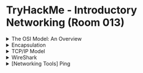 #  TryHackMe - Introductory Networking (Room 013)

<details><summary>The OSI Model: An Overview</summary>
<p>

![](/Introductory%20Networking/images/osi.png)

The OSI (Open Systems Interconnection) model is a standardized model which is used to demonstrate the theory behind networking

In practice, it is the more compact TCP/IP model that real-world networking is based off but the OSI model is easier to get an initial understanding from

The OSI model consists of seven layers:

* Application
* Presentation
* Session
* Transport
* Network
* Data Link
* Physical

## Layer 7 - Application

The application layer essentially provides networking options to programs running on a PC. It works almost exclusively with applications, providing an interface for them to use in order to transmit data. When data is given to the application layer, it is passed down into the presentation layer

## Layer 6 - Presentation

The presentation layer receives data from the application layer. This data tends to be in a format that the application understands but not necessarily in a standardized format that could be understood by the application layer in the __receiving computer__

The presentation layer translates the data into a standardized format, as well as handles __encryption, compression__ or other __transformations__ to the data. With this complete, the data is passed down to the session layer

## Layer 5 - Session

When the session layer receives the correctly formatted data from the presentation layer, it looks to see if it can set up a connection with the other computer across the network. If it cannot, it sends back an error and the process goes no further. If a session can be established, then it is the job of the session layer to maintain it, as well as co-operate with the session layer of the remote computer in order to synchronize communications

The session layer is particularly important as the session that it creates is unique to the communication in question. This is what allows you to make multiple requests to different endpoints simultaenously without all the data getting mixed up

When the session layer has successfully logged a connection between the host and remote comptuer, the data is passed down to the transport layer

## Layer 4 - Transport

The transport layer servers numerous important functions. Its first purpose is to choose the protocol over which the data is to be transmitted. The two most common protocols in the transport layer are TCP and UDP

With TCP, the transmission is connection-based which means that a connection between the computers is established and maintained for the duration of the request. This allows for a reliable transmission, as the connection can be used to ensure that the packets ALL get to the right place. A TCP connection allows the two computers to remain in constant communication to ensure that the data is sent at an acceptable speed, and that any lost data is re-sent

With UDP, the opposite is true. Packets of data are eseentially thrown at the receiving computer - if it cannot keep up then that's its problem

This means that TCP would usually be chosen for situations where accuracy is favoured over speed (file transfers, loading a webpage, etc...) and UDP would be used in situations where speed is more important (video streaming)

With a protocol selected, the transport layer then divides the transmission up into bite-sized pieces - over TCP they are called __segments__ and over UDP they are called __datagrams__ - which makes it easire to transmit the message successfully


## Layer 3 - Network

The network layer is responsible for locating the destination of your request. For example, the Internet is a huge network; when you want to request information from a webpage, it is the network layer that takes the IP address for the page and figures out the best route to take.

At this stage, we are working with what is referred to as __Logical Addressing__  which are still software controlled. Logical addresses are used to provide order to networks, categorizing them and allowing us to properly sort them

The most common form of logical addressing is the IPv4 format - 192.168.1.1 for example

## Layer 2 - Data Link

The data link layer focuses on the __physical addressing__ of the transmission. It receives a packet from the network layer and adds in the physical MAC address of the receiving endpoint. Inside every network enabled computer is a Network Interface Card (NIC) which comes with a unique MAC (Media Access Control) address to identify it

MAC addresses are set by the manufacturer and literally burnt into the card - they cannot be changed but can be __spoofed__. When information is sent across a network, it is the physical address that is used to identify where exactly to send the information

Additionally, it is the job of the data link layer to present the data in a format suitable for transmission

The data link layer also servers an important function when it receives data, as it checks the received information to make sure that it has not been corrupted during transmission, which would well happen when the data is transmitted by layer 1

## Layer 1

The physical layer is right down to the hardware. This is where the electrical pulses that make up data transfer over a network are sent and received. It is the job of the physical layer to convert the binary data of the transmission into signals and transmit them across the network, as well as receiving incoming signals and converting them back into binary data

</p>
</details>

<details><summary>Encapsulation</summary>
<p>

![](/Introductory%20Networking/images/internet.png)

As the data is passed down each layer of the model, more information containing details specific to the layer in question is added on to the start of the transmission

The header added by the Network layer would include things like the source and destination IP addresses, and the header added by the Transport layer would include (amongst other things) information specific to the protocol being used

The data link layer also adds a piece on at the end of the transmission, which is used to verify that the data has not been corrupted on transmission - also has the added bonus of increased security, as the data cannot be intercepted and tampered with without breaking the trailer

The whole process is referred to as __encapsulation__ - the process by which data can be sent from one computer to another

![](/Introductory%20Networking/images/encap.png)

Notice that the encapsulated data is given a different name at different steps of the process. In layers 7, 6 and 5, the data is simply referred to as __data__

In the transport layer, the encapsulated data is referred to as a __segment__ or a __datagram__ depending on whether TCP or UDP has been selected.

At the network layer, the data is referred to as __packets__. When the packets get passed down to the Data Link layer, it becomes a __frame__ and by the time it is transmitted across a network, the frame is broken down into __bits__

When the message is received by the second computer, it reverses the process - starting at the physical layer and working up until it reaches the application layer, by stripping off the added information as it goes - referred to as __de-encapsulation__

Computers all follow the same process of encapsulation to send data and de-encapsulation upon receiving it

The process of encapsulation and de-encapsulation are very important - they give us a standardised method for sending data. All transmissions will consistently follow the same methodology, allowing any network enabled device to send a request to any other reachable device

</p>
</details>

<details><summary>TCP/IP Model</summary>
<p>
	
![](/Introductory%20Networking/images/tcpip.png)

The TCP/IP model serves as the basis for real-world networking. It consists of only four layers - Application, Transport, Internet and Network Interface

The two models layers match up something like this

![](/Introductory%20Networking/images/match.png)

Process of encapsulation and de-encapsulation work in exactly the same way with TCP/IP model

TCP/IP takes it names from the two most important suite of protocols - __Transmission Control Protocol__ that controls the flow of data between two endpoints and the __Internet Protocol__ which controls how packets are addresses and sent

TCP is a __connection based__ protocol. Before sending any data via TCP, you must first form a stable connection between two computers. Process off orming this connection is called the __three-way handshake__

When you attempt to make a connection, your computer first sends a special request to the remote server indicating that it wants to initialize a connection. This request contains something called a __SYN__ bit which makes first contact in starting the connection process

The server responds with a packet containing the SYN bit as well as another acknowledgement bit called __ACK__

Finally, your computer will send a packet that contains the ACK bit by itself, confirming that the connection has been setup successfully

With the 3-way handshake completed, data can be reliably transmitted between the two computers. Any data that is lost or corrupted on tranmissions is re-sent, leading to a connection which appears to be lossless

To begin with there was no standardisation - different manufacturers followed their own methodologies, and consequently systems made by different manufacturers were completely incompatible when it came to networking

The TCP/IP model was introduced by the American DoD in 1982 to provide a standard

Later, the OSI model was also introduced by the International Organization for Standardisation (ISO); however, it is mainly used as a more comprehensive guide for learning
</p>
</details>

<details><summary>WireShark</summary>
<p>
	
![](/Introductory%20Networking/images/wireshark.png)

Wireshark is a tool used to capture and analyzed packets of data going across a network

When you first load the packet into WireShark, you are given a list of captured data in the top window. In the bottom two windows, you are shown the data contained in each captured packet of data

![](/Introductory%20Networking/images/pcap1.png)

Looking at the first packet, there are 5 pieces of information:

* Frame 1 - this shows details from the __physical__ layer of the OSI model (Network Interface layer of the TCP/IP model): the size of the packet received in terms of bytes
* Ethernet II - shows the details from the __Data Link__ layer of the OSI model (Network interface layer of the TCP/IP model): the transmission medium (in this case Ethernet), as well as the source and destination MAC addresses of the request
* Internet Protocol Version 4 - shows details from the __Network Layer__ of the OSI model (Internet Layer of the TCP/IP model): the source and destination IP addresses of the requests
* Transmission Control Protocol - shows details from the __Transport Layer__ of the OSI and TCP/IP models: in this case, it tells us that the protocol was TCP along with other things
* HyperText Transfer Protocol - shows details from the __Application Layer__ of the OSI and TCP/IP models: specifically, this is a HTTP GET request which requests a web page from a remote server

![](/Introductory%20Networking/images/wireshark2.png)

</p>
</details>

<details><summary>[Networking Tools] Ping</summary>
<p>
	
![](/Introductory%20Networking/images/ping.png)

The ping command is used when we want to test whether a connection to a remote resource is possible

Ping works by using the ICMP protocol, which is one of the slightly less well-known TCP/IP protocols. The ICMP protocol works on the __Network__ layer of the OSI model, and thus the Internet layer of the TCP/IP model. Ping can also be used to determine the IP address of the server hosting a website (eg. google.com)

One of the big advantages of ping is that it is ubiquitous to any network enabled device. All operating systems support it out of the box and even most embedded devices can use ping

</p>
</details>